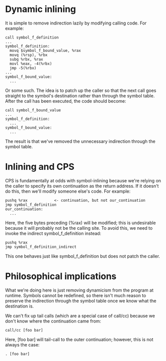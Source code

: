 # Dynamic inlining

It is simple to remove indirection lazily by modifying calling code. For
example:

    call symbol_f_definition
    ...
    symbol_f_definition:
      movq $symbol_f_bound_value, %rax
      movq (%rsp), %rbx
      subq %rbx, %rax
      movl %eax, -4(%rbx)
      jmp -5(%rbx)
    ...
    symbol_f_bound_value:
      ...

Or some such. The idea is to patch up the caller so that the next call goes
straight to the symbol's destination rather than through the symbol table. After
the call has been executed, the code should become:

    call symbol_f_bound_value
    ...
    symbol_f_definition:
      ...
    symbol_f_bound_value:
      ...

The result is that we've removed the unnecessary indirection through the symbol
table.

# Inlining and CPS

CPS is fundamentally at odds with symbol-inlining because we're relying on the
caller to specify its own continuation as the return address. If it doesn't do
this, then we'll modify someone else's code. For example:

    pushq %rax            <- continuation, but not our_continuation
    jmp symbol_f_definition
    our_continuation:
      ...

Here, the five bytes preceding (%rax) will be modified; this is undesirable
because it will probably not be the calling site. To avoid this, we need to
invoke the indirect symbol_f_definition instead:

    pushq %rax
    jmp symbol_f_definition_indirect

This one behaves just like symbol_f_definition but does not patch the caller.

# Philosophical implications

What we're doing here is just removing dynamicism from the program at runtime.
Symbols cannot be redefined, so there isn't much reason to preserve the
indirection through the symbol table once we know what the destination is.

We can't fix up tail calls (which are a special case of call/cc) because we
don't know where the continuation came from:

    call/cc [foo bar]

Here, [foo bar] will tail-call to the outer continuation; however, this is not
always the case:

    . [foo bar]
